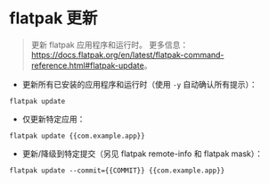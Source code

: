 # flatpak 更新

> 更新 flatpak 应用程序和运行时。
> 更多信息：<https://docs.flatpak.org/en/latest/flatpak-command-reference.html#flatpak-update>。

- 更新所有已安装的应用程序和运行时（使用 `-y` 自动确认所有提示）：

`flatpak update`

- 仅更新特定应用：

`flatpak update {{com.example.app}}`

- 更新/降级到特定提交（另见 flatpak remote-info 和 flatpak mask）：

`flatpak update --commit={{COMMIT}} {{com.example.app}}`